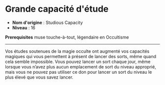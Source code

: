 # Grande capacité d'étude

 * **Nom d'origine** : Studious Capacity
 * **Niveau** : 16


<p><strong>Prerequisites</strong> muse touche-à-tout, légendaire en Occultisme</p>
<hr>
<p>Vos études soutenues de la magie occulte ont augmenté vos capacités magiques qui vous permettent à présent de lancer des sorts, même quand cela semble impossible. Vous pouvez lancer un sort chaque jour, même lorsque vous n’avez plus aucun emplacement de sort du niveau approprié, mais vous ne pouvez pas utiliser ce don pour lancer un sort du niveau le plus élevé que vous savez lancer.</p>